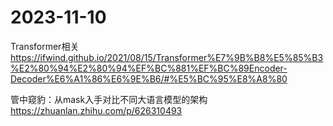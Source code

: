 
# 2023-11-10
Transformer相关 
https://ifwind.github.io/2021/08/15/Transformer%E7%9B%B8%E5%85%B3%E2%80%94%E2%80%94%EF%BC%881%EF%BC%89Encoder-Decoder%E6%A1%86%E6%9E%B6/#%E5%BC%95%E8%A8%80

管中窥豹：从mask入手对比不同大语言模型的架构
https://zhuanlan.zhihu.com/p/626310493

